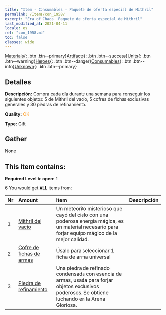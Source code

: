 ```yaml
---
title: "Item - Consumables - Paquete de oferta especial de Mithril"
permalink: /Items/con_1958/
excerpt: "Era of Chaos  Paquete de oferta especial de Mithril"
last_modified_at: 2021-04-11
locale: es
ref: "con_1958.md"
toc: false
classes: wide
---
```

 [Materials](/es/Items/){: .btn .btn--primary}[Artifacts](/es/Items/Artifacts/){: .btn .btn--success}[Units](/es/Items/Units/){: .btn .btn--warning}[Heroes](/es/Items/Heroes/){: .btn .btn--danger}[Consumables](/es/Items/Consumables/){: .btn .btn--info}[Unknown](/es/Items/Unknown/){: .btn .btn--primary}

## Detalles
 **Descripción:** Compra cada día durante una semana para conseguir los siguientes objetos: 5 de Mithril del vacío, 5 cofres de fichas exclusivas generales y 30 piedras de refinamiento.

 **Quality:** <span style="color: #FF8C00">OK</span>

 **Type:** Gift

## Gather

  None

## This item contains:

 **Required Level to open:** 1

 6 You would get **ALL** items  from:

  | Nr | Amount |     Item    | Descripción |
  |:---|:-------|:------------|:-----------:|
  | 1 | [Mithril del vacío](/es/Items/con_817/) | Un meteorito misterioso que cayó del cielo con una poderosa energía mágica, es un material necesario para forjar equipo mágico de la mejor calidad. | 
  | 2 | [Cofre de fichas de armas](/es/Items/con_1367/) | Úsalo para seleccionar 1 ficha de arma universal | 
  | 3 | [Piedra de refinamiento](/es/Items/con_814/) | Una piedra de refinado condensada con esencia de armas, usada para forjar objetos exclusivos poderosos. Se obtiene luchando en la Arena Gloriosa. | 
